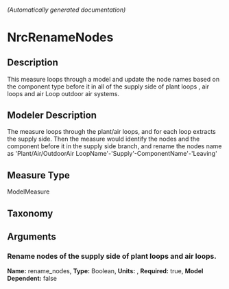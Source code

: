 

###### (Automatically generated documentation)

# NrcRenameNodes

## Description
This measure loops through a model and update the node names based on the component type before it in all of the supply side of plant loops , air loops and air Loop outdoor air systems.

## Modeler Description
The measure loops through the plant/air loops, and for each loop extracts the supply side.
            Then the measure would identify the nodes and the component before it in the supply side branch, and
            rename the nodes name as 'Plant/Air/OutdoorAir LoopName'-'Supply'-ComponentName'-'Leaving' 

## Measure Type
ModelMeasure

## Taxonomy


## Arguments


### Rename nodes of the supply side of plant loops and air loops.

**Name:** rename_nodes,
**Type:** Boolean,
**Units:** ,
**Required:** true,
**Model Dependent:** false




